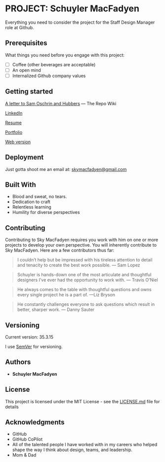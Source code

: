 # PROJECT: Schuyler MacFadyen
Everything you need to consider the project for the Staff Design Manager role at Github.

## Prerequisites

What things you need before you engage with this project:

- [ ] Coffee (other beverages are acceptable)
- [ ] An open mind
- [ ] Internalized Github company values 

## Getting started

[A letter to Sam Oschrin and Hubbers](https://github.com/skymacfadyen/Staff-Design-Manager/wiki/A-letter-to-Sam-Oschin-and-Hubbers) — The Repo Wiki

[LinkedIn](https://www.linkedin.com/in/skymacfadyen/)

[Resume](https://github.com/skymacfadyen/Staff-Design-Manager/issues/1#issue-1806371807)

[Portfolio](https://macfadyen.co)

[Web version](https://macfadyen.co/github)

## Deployment

Just gotta shoot me an email at: skymacfadyen@gmail.com 

## Built With

* Blood and sweat, no tears.
* Dedication to craft
* Relentless learning
* Humility for diverse perspectives


## Contributing

Contributing to Sky MacFadyen requires you work with him on one or more projects to develop your own perspective. You will inherently contribute to Sky MacFadyen. Here are a few contributors thus far:

>I couldn’t help but be impressed with his tireless attention to detail and tenacity to create the best work possible.
>— Sam Lopez

>Schuyler is hands-down one of the most articulate and thoughtful designers I’ve ever had the opportunity to work with.
>— Travis O'Niel

>He always comes to the table with thoughtful questions and owns every single project he is a part of.
>—Liz Bryson

>He constantly challenges everyone to ask questions which result in better, sharper work.
>— Danny Sauter

## Versioning

Current version: 35.3.15

I use [SemVer](http://semver.org/) for versioning. 

## Authors

* **Schuyler MacFadyen**

## License

This project is licensed under the MIT License - see the [LICENSE.md](LICENSE.md) file for details

## Acknowledgments

* GitHub
* GitHub CoPilot
* All of the talented people I have worked with in my careers who helped shape the way I think about design, teams, and leadership.
* Mom & Dad
